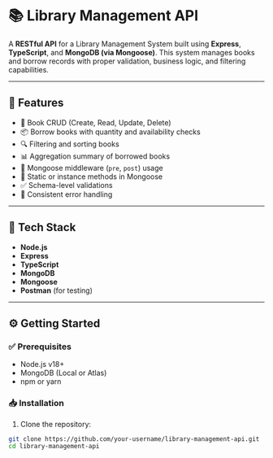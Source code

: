 # 📚 Library Management API

A **RESTful API** for a Library Management System built using **Express**, **TypeScript**, and **MongoDB (via Mongoose)**. This system manages books and borrow records with proper validation, business logic, and filtering capabilities.

---

## 🚀 Features

- 📘 Book CRUD (Create, Read, Update, Delete)
- 📦 Borrow books with quantity and availability checks
- 🔍 Filtering and sorting books
- 📊 Aggregation summary of borrowed books
- 🔄 Mongoose middleware (`pre`, `post`) usage
- 📌 Static or instance methods in Mongoose
- ✅ Schema-level validations
- 🧪 Consistent error handling

---

## 🧰 Tech Stack

- **Node.js**
- **Express**
- **TypeScript**
- **MongoDB**
- **Mongoose**
- **Postman** (for testing)

---

## ⚙️ Getting Started

### ✅ Prerequisites

- Node.js v18+
- MongoDB (Local or Atlas)
- npm or yarn

### 📥 Installation

1. Clone the repository:

```bash
git clone https://github.com/your-username/library-management-api.git
cd library-management-api